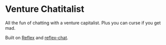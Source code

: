 # Venture Chatitalist

All the fun of chatting with a venture capitalist. Plus you can curse if you get mad. 

Built on [Reflex](reflex.dev) and [reflex-chat](https://github.com/reflex-dev/reflex-chat).

